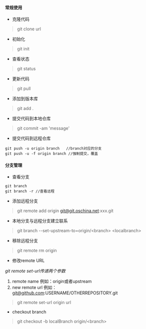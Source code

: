 #### 常规使用

* 克隆代码

> git clone url

* 初始化

> git init

* 查看状态

> git status

* 更新代码

> git pull

* 添加到版本库

> git add .

* 提交代码到本地仓库

> git commit -am 'message'

* 提交代码到远程仓库

```
git push -u origin branch   //branch对应的分支
git push -u -f origin branch //强制提交，覆盖
```

#### 分支管理

* 查看分支

```
git branch
git branch -r //查看远程
```

* 添加远程分支

> git remote add origin git@git.oschina.net:xxx.git

* 本地分支与远程分支建立联系

> git branch --set-upstream-to=origin/&lt;branch&gt; &lt;localbranch&gt;

* 移除远程分支

> git remote rm origin

* 修改remote URL

_git remote set-url传递两个参数_

1. remote name   例如：origin或者upstream
2. new remote url  例如：git@github.com:USERNAME/OTHERREPOSITORY.git

> git remote set-url origin url

* checkout branch

> git checkout -b localBranch origin/&lt;branch&gt;




